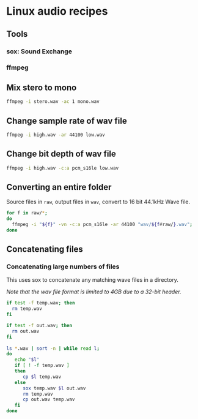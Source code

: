 # Linux audio recipes

## Tools

### sox: Sound Exchange

### ffmpeg

## Mix stero to mono

````bash
ffmpeg -i stero.wav -ac 1 mono.wav
````

## Change sample rate of wav file

````bash
ffmpeg -i high.wav -ar 44100 low.wav
````

## Change bit depth of wav file

````bash
ffmpeg -i high.wav -c:a pcm_s16le low.wav
````

## Converting an entire folder

Source files in `raw`, output files in `wav`, convert to 16 bit 44.1kHz Wave file.

````bash
for f in raw/*;
do
  ffmpeg -i "${f}" -vn -c:a pcm_s16le -ar 44100 "wav/${f#raw/}.wav";
done
````

## Concatenating files

### Concatenating large numbers of files

This uses sox to concatenate any matching wave files in a directory.

*Note that the wav file format is limited to 4GB due to a 32-bit header.*

````bash
if test -f temp.wav; then
  rm temp.wav
fi

if test -f out.wav; then
  rm out.wav
fi
                                                                                                                         
ls *.wav | sort -n | while read l;
do     
   echo "$l"                                                                                                                                                          
   if [ ! -f temp.wav ]                                                                                                                                         
   then                                                                                                                                                       
      cp $l temp.wav                                                                                                                                            
   else                                                                                                                                                       
      sox temp.wav $l out.wav
      rm temp.wav                                                                                                                                
      cp out.wav temp.wav                                                                                                                                       
   fi
done
````
